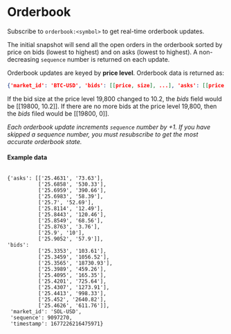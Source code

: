 # Orderbook

Subscribe to `orderbook:<symbol>` to get real-time orderbook updates.

The initial snapshot will send all the open orders in the orderbook sorted by price on bids (lowest to highest) and on asks (lowest to highest). A non-decreasing `sequence` number is returned on each update.

Orderbook updates are keyed by **price level**. Orderbook data is returned as:

```json
{'market_id': 'BTC-USD', 'bids': [[price, size], ...], 'asks': [[price, size], ...], 'sequence': 9097270, 'timestamp': 1665996854}
```

If the bid size at the price level 19,800 changed to 10.2, the _bids_ field would be \[\[19800, 10.2]]. If there are no more bids at the price level 19,800, then the _bids_ filed would be \[\[19800, 0]].&#x20;

_Each orderbook update increments `sequence` number by +1. If you have skipped a sequence number, you must resubscribe to get the most accurate orderbook state._

#### Example data

```

{'asks': [['25.4631', '73.63'],
          ['25.6858', '530.33'],
          ['25.6959', '390.66'],
          ['25.6983', '58.39'],
          ['25.7', '52.69'],
          ['25.8114', '12.49'],
          ['25.8443', '120.46'],
          ['25.8549', '68.56'],
          ['25.8763', '3.76'],
          ['25.9', '10'],
          ['25.9052', '57.9']],
'bids':
          ['25.3353', '103.61'],
          ['25.3459', '1056.52'],
          ['25.3565', '18730.93'],
          ['25.3989', '459.26'],
          ['25.4095', '165.35'],
          ['25.4201', '725.64'],
          ['25.4307', '1273.91'],
          ['25.4413', '998.33'],
          ['25.452', '2640.82'],
          ['25.4626', '611.76']],
 'market_id': 'SOL-USD',
 'sequence': 9097270,
 'timestamp': 1677226216475971}
```
